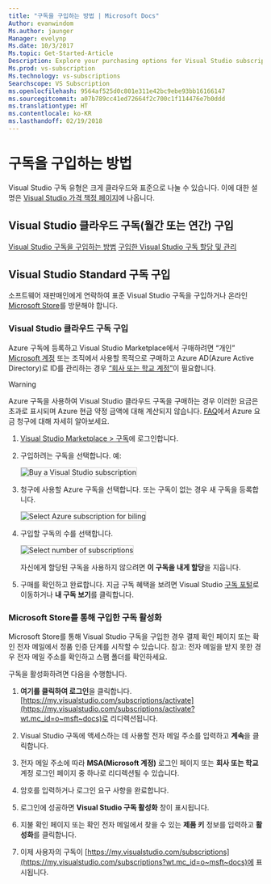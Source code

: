 ```yaml
---
title: "구독을 구입하는 방법 | Microsoft Docs"
Author: evanwindom
Ms.author: jaunger
Manager: evelynp
Ms.date: 10/3/2017
Ms.topic: Get-Started-Article
Description: Explore your purchasing options for Visual Studio subscriptions
Ms.prod: vs-subscription
Ms.technology: vs-subscriptions
Searchscope: VS Subscription
ms.openlocfilehash: 9564af525d0c801e311e42bc9ebe93bb16166147
ms.sourcegitcommit: a07b789cc41ed72664f2c700c1f114476e7b0ddd
ms.translationtype: HT
ms.contentlocale: ko-KR
ms.lasthandoff: 02/19/2018
---
```

# <a name="how-to-buy-a-subscription"></a>구독을 구입하는 방법
Visual Studio 구독 유형은 크게 클라우드와 표준으로 나눌 수 있습니다. 이에 대한 설명은 [Visual Studio 가격 책정 페이지](https://www.visualstudio.com/vs/pricing/)에 나옵니다.

## <a name="buy-visual-studio-cloud-subscriptions-either-monthly-or-annual"></a>Visual Studio 클라우드 구독(월간 또는 연간) 구입 

[Visual Studio 구독을 구입하는 방법](/vsts/billing/vs-subscriptions/buy-vs-subscriptions)
[구입한 Visual Studio 구독 할당 및 관리](/vsts/billing/vs-subscriptions/manage-vs-subscriptions)

## <a name="buy-visual-studio-standard-subscriptions"></a>Visual Studio Standard 구독 구입
소프트웨어 재판매인에게 연락하여 표준 Visual Studio 구독을 구입하거나 온라인 [Microsoft Store](https://www.microsoft.com/store)를 방문해야 합니다.



### <a name="buy-visual-studio-cloud-subscriptions"></a>Visual Studio 클라우드 구독 구입

Azure 구독에 등록하고 Visual Studio Marketplace에서 구매하려면 “개인” [Microsoft 계정](https://www.microsoft.com/account) 또는 조직에서 사용할 목적으로 구매하고 Azure AD(Azure Active Directory)로 ID를 관리하는 경우 [“회사 또는 학교 계정”](/azure/active-directory/sign-up-organization)이 필요합니다.

> [!WARNING]
> Azure 구독을 사용하여 Visual Studio 클라우드 구독을 구매하는 경우 이러한 요금은 초과로 표시되며 Azure 현금 약정 금액에 대해 계산되지 않습니다. [FAQ](/vsts/billing/faq-azure-billing)에서 Azure 요금 청구에 대해 자세히 알아보세요.  

1.  [Visual Studio Marketplace > 구독](https://marketplace.visualstudio.com/subscriptions)에 로그인합니다.

2.  구입하려는 구독을 선택합니다. 예:

    <img alt="Buy a Visual Studio subscription" src="_img/buy-vs-subscriptions/buy-vs-sub-start.png" style="border: 1px solid #CCCCCC" />

3.  청구에 사용할 Azure 구독을 선택합니다.
또는 구독이 없는 경우 새 구독을 등록합니다.

    <img alt="Select Azure subscription for biling" src="_img/buy-vs-subscriptions/buy-vs-sub-Azure-sub.png" style="border: 1px solid #CCCCCC" />

4.  구입할 구독의 수를 선택합니다.

    <img alt="Select number of subscriptions" src="_img/buy-vs-subscriptions/buy-vs-sub-users.png" style="border: 1px solid #CCCCCC" />

    자신에게 할당된 구독을 사용하지 않으려면 **이 구독을 내게 할당**을 지웁니다.

5.  구매를 확인하고 완료합니다. 지금 구독 혜택을 보려면 Visual Studio [구독 포털](https://my.visualstudio.com?wt.mc_id=o~msft~docs)로 이동하거나 **내 구독 보기**를 클릭합니다.


### <a name="activating-subscriptions-purchased-through-the-microsoft-store"></a>Microsoft Store를 통해 구입한 구독 활성화

Microsoft Store를 통해 Visual Studio 구독을 구입한 경우 결제 확인 페이지 또는 확인 전자 메일에서 정품 인증 단계를 시작할 수 있습니다. 참고: 전자 메일을 받지 못한 경우 전자 메일 주소를 확인하고 스팸 폴더를 확인하세요.

구독을 활성화하려면 다음을 수행합니다. 

1. **여기를 클릭하여 로그인**을 클릭합니다. [https://my.visualstudio.com/subscriptions/activate](https://my.visualstudio.com/subscriptions/activate?wt.mc_id=o~msft~docs)로 리디렉션됩니다.

2. Visual Studio 구독에 액세스하는 데 사용할 전자 메일 주소를 입력하고 **계속**을 클릭합니다.

3. 전자 메일 주소에 따라 **MSA(Microsoft 계정)** 로그인 페이지 또는 **회사 또는 학교** 계정 로그인 페이지 중 하나로 리디렉션될 수 있습니다. 

4. 암호를 입력하거나 로그인 요구 사항을 완료합니다.
5. 로그인에 성공하면 **Visual Studio 구독 활성화** 창이 표시됩니다.
6. 지불 확인 페이지 또는 확인 전자 메일에서 찾을 수 있는 **제품 키** 정보를 입력하고 **활성화**를 클릭합니다.

7. 이제 사용자의 구독이 [https://my.visualstudio.com/subscriptions](https://my.visualstudio.com/subscriptions?wt.mc_id=o~msft~docs)에 표시됩니다.